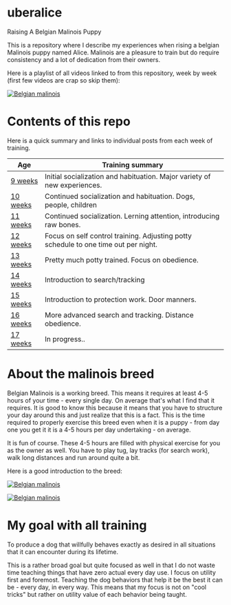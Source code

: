 # uberalice

Raising A Belgian Malinois Puppy

This is a repository where I describe my experiences when rising a belgian Malinois puppy named Alice. Malinois are a pleasure to train but do require consistency and a lot of dedication from their owners. 

Here is a playlist of all videos linked to from this repository, week by week (first few videos are crap so skip them): 

[![Belgian malinois](https://img.youtube.com/vi/W_d81uTRP1c/0.jpg)](https://www.youtube.com/watch?v=W_d81uTRP1c&list=PLOqygfz5v1hawka1qnALMBrdocXFgJmDd)

# Contents of this repo
Here is a quick summary and links to individual posts from each week of training. 

|Age|Training summary|
|-------|-----------|
|[9 weeks](log-week-10.md)|Initial socialization and habituation. Major variety of new experiences.|
|[10 weeks](log-week-11.md)|Continued socialization and habituation. Dogs, people, children|
|[11 weeks](log-week-12.md)|Continued socialization. Lerning attention, introducing raw bones.|
|[12 weeks](log-week-13.md)|Focus on self control training. Adjusting potty schedule to one time out per night.|
|[13 weeks](log-week-14.md)|Pretty much potty trained. Focus on obedience.|
|[14 weeks](log-week-15.md)|Introduction to search/tracking|
|[15 weeks](log-week-16.md)|Introduction to protection work. Door manners.|
|[16 weeks](log-week-17.md)|More advanced search and tracking. Distance obedience.|
|[17 weeks](log-week-18.md)|In progress..|

# About the malinois breed

Belgian Malinois is a working breed. This means it requires at least 4-5 hours of your time - every single day. On average that's what I find that it requires. It is good to know this because it means that you have to structure your day around this and just realize that this is a fact. This is the time required to properly exercise this breed even when it is a puppy - from day one you get it it is a 4-5 hours per day undertaking - on average. 

It is fun of course. These 4-5 hours are filled with physical exercise for you as the owner as well. You have to play tug, lay tracks (for search work), walk long distances and run around quite a bit. 

Here is a good introduction to the breed:

[![Belgian malinois](https://img.youtube.com/vi/dkNzu6CSt8M/0.jpg)](https://www.youtube.com/watch?v=dkNzu6CSt8M)

[![Belgian malinois](https://img.youtube.com/vi/3PV1B0OCMY8/0.jpg)](https://www.youtube.com/watch?v=3PV1B0OCMY8)

# My goal with all training
To produce a dog that willfully behaves exactly as desired in all situations that it can encounter during its lifetime. 

This is a rather broad goal but quite focused as well in that I do not waste time teaching things that have zero actual every day use. I focus on utility first and foremost. Teaching the dog behaviors that help it be the best it can be - every day, in every way. This means that my focus is not on "cool tricks" but rather on utility value of each behavior being taught. 
